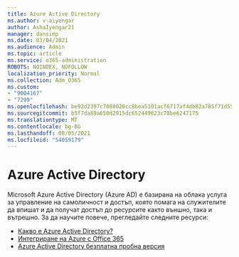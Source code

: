 ```yaml
---
title: Azure Active Directory
ms.author: v-aiyengar
author: AshaIyengar21
manager: dansimp
ms.date: 03/04/2021
ms.audience: Admin
ms.topic: article
ms.service: o365-administration
ROBOTS: NOINDEX, NOFOLLOW
localization_priority: Normal
ms.collection: Adm_O365
ms.custom:
- "9004167"
- "7299"
ms.openlocfilehash: be92d2397c7088020cc8bea5101acf6717af4db82a785f71d55ec5aff9061b1b
ms.sourcegitcommit: b5f7da89a650d2915dc652449623c78be6247175
ms.translationtype: MT
ms.contentlocale: bg-BG
ms.lasthandoff: 08/05/2021
ms.locfileid: "54059179"
---
```

# <a name="azure-active-directory"></a>Azure Active Directory

Microsoft Azure Active Directory (Azure AD) е базирана на облака услуга за управление на самоличност и достъп, която помага на служителите да впишат и да получат достъп до ресурсите както външно, така и вътрешно. За да научите повече, прегледайте следните ресурси:

- [Какво е Azure Active Directory?](https://go.microsoft.com/fwlink/?linkid=2081145)
- [Интегриране на Azure с Office 365](https://go.microsoft.com/fwlink/?linkid=2081218)
- [Azure Active Directory безплатна пробна версия](https://go.microsoft.com/fwlink/?linkid=2081144)
